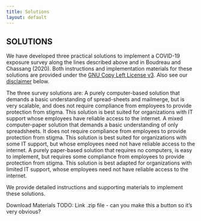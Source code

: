 ```yaml
---
title: Solutions
layout: default
---
```

## SOLUTIONS

We have developed three practical solutions to implement a COVID-19 exposure survey along the lines described above and in Boudreau and Chassang (2020). Both instructions and implementation materials for these solutions are provided under the [GNU Copy Left License v3](https://www.gnu.org/licenses/gpl-3.0.en.html). Also see our [disclaimer](TODO) below.

The three survey solutions are:
A purely computer-based solution that demands a basic understanding of spread-sheets and mailmerge, but is very scalable, and does not require compliance from employees to provide protection from stigma. This solution is best suited for organizations with IT support whose employees have reliable access to the internet.
A mixed computer-paper solution that demands a basic understanding of only spreadsheets. It does not require compliance from employees to provide protection from stigma. This solution is best suited for organizations with some IT support, but whose employees need not have reliable access to the internet.
A purely paper-based solution that requires no computers, is easy to implement, but requires some compliance from employees to provide protection from stigma. This solution is best adapted for organizations with limited IT support, whose employees need not have reliable access to the internet.

We provide detailed instructions and supporting materials to implement these solutions.

Download Materials
TODO: Link .zip file - can you make this a button so it’s very obvious?

